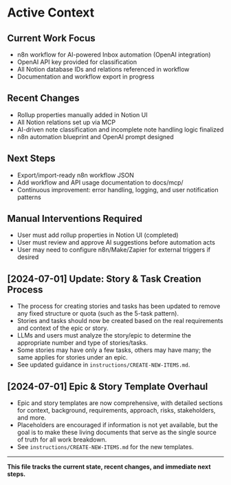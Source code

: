 # Active Context

## Current Work Focus
- n8n workflow for AI-powered Inbox automation (OpenAI integration)
- OpenAI API key provided for classification
- All Notion database IDs and relations referenced in workflow
- Documentation and workflow export in progress

## Recent Changes
- Rollup properties manually added in Notion UI
- All Notion relations set up via MCP
- AI-driven note classification and incomplete note handling logic finalized
- n8n automation blueprint and OpenAI prompt designed

## Next Steps
- Export/import-ready n8n workflow JSON
- Add workflow and API usage documentation to docs/mcp/
- Continuous improvement: error handling, logging, and user notification patterns

## Manual Interventions Required
- User must add rollup properties in Notion UI (completed)
- User must review and approve AI suggestions before automation acts
- User may need to configure n8n/Make/Zapier for external triggers if desired

## [2024-07-01] Update: Story & Task Creation Process
- The process for creating stories and tasks has been updated to remove any fixed structure or quota (such as the 5-task pattern).
- Stories and tasks should now be created based on the real requirements and context of the epic or story.
- LLMs and users must analyze the story/epic to determine the appropriate number and type of stories/tasks.
- Some stories may have only a few tasks, others may have many; the same applies for stories under an epic.
- See updated guidance in `instructions/CREATE-NEW-ITEMS.md`.

## [2024-07-01] Epic & Story Template Overhaul
- Epic and story templates are now comprehensive, with detailed sections for context, background, requirements, approach, risks, stakeholders, and more.
- Placeholders are encouraged if information is not yet available, but the goal is to make these living documents that serve as the single source of truth for all work breakdown.
- See `instructions/CREATE-NEW-ITEMS.md` for the new templates.

---

**This file tracks the current state, recent changes, and immediate next steps.** 